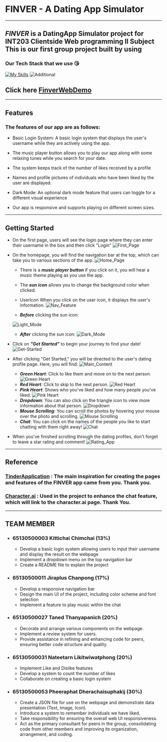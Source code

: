 # FINVER - A Dating App Simulator
******
   ## *FINVER* is a DatingApp Simulator project for INT203 Clientside Web programming II Subject This is our first group project built by using
   ### Our Tech Stack that we use 😘
   [![My Skills](https://skillicons.dev/icons?i=vue,tailwind,vercel,git,vite)](https://skillicons.dev)  ![Additional](https://img.shields.io/badge/daisyUI-1ad1a5?style=for-the-badge&logo=daisyui&logoColor=white)
     <br>  
## Click here [FinverWebDemo](https://project-1-sec-1-finver.vercel.app/)
   ***************
## Features
### The features of our app are as follows:

- Basic Login System: A basic login system that displays the user's username while they are actively using the app.

- The music player button allows you to play our app along with some relaxing tunes while you search for your date.

- The system keeps track of the number of likes received by a profile

- Names and profile pictures of individuals who have been liked by the user are displayed.

- Dark Mode: An optional dark mode feature that users can toggle for a different visual experience

- Our app is responsive and supports playing on different screen sizes.

*******

## Getting Started
 - On the first page, users will see the login page where they can enter their username in the box and then click "Login"
![First_Page](./src/assets/imgReadme/firstpage.png)

- On the homepage, you will find the navigation bar at the top, which can take you to various sections of the app.
![Home_Page](/src/assets/imgReadme/homepage.png)

   * There is a *__music player button__* if you click on it, you will hear a music theme  playing as you use the app.
 
   * The *__sun icon__* allows you to change the background color when clicked.
   * UserIcon When you click on the user icon, it displays the user's information.
  ![Nav_Feature](/src/assets/imgReadme/navbar.png)
   * *__Before__* clicking the sun icon:
   
  ![Light_Mode](/src/assets/imgReadme/lightmode.png)
   * *__After__* clicking the sun icon:
  ![Dark_Mode](/src/assets/imgReadme/darkmode.png)

- Click on *__"Get Started"__* to begin your journey to find your date!
![Get-Started](src/assets/imgReadme/started.png)


- After clicking "Get Started," you will be directed to the user's dating profile page. Here, you will find:
 ![Main_Content](src/assets/imgReadme/Maincontent.png)
    * *__Green Heart__*: Click to like them and move on to the next person.
    ![Green Heart](src/assets/imgReadme/g-heart.png)
    * *__Red Heart__*: Click to skip to the next person.
    ![Red Heart](src/assets/imgReadme/r-heart.png)
    * *__Pink Heart__*: Shows who you've liked and how many people you've liked.
    ![Pink Heart](src/assets/imgReadme/p-heart.png)
    * *__Dropdown__*: You can also click on the triangle icon to view more information about that person.
    ![Dropdown](src/assets/imgReadme/dropdown.png)
    * *__Mouse Scrolling__*: You can scroll the photos by hovering your mouse over the photo and scrolling.
    ![Mouse Scrolling](src/assets/imgReadme/scrolling.png)
    * *__Chat__*: You can click on the names of the people you like to start chatting with them right away!
    ![Chat](src/assets/imgReadme/Chat.png)
- When you've finished scrolling through the dating profiles, don't forget to leave a star rating and comment!
![Rating_App](src/assets/imgReadme/Rating.png)
*************
## Reference
### [TinderApplication](https://tinder.com/th) : The main inspiration for creating the pages and features of the FINVER app came from you. Thank you.
### [Character.ai](https://beta.character.ai/) : Used in the project to enhance the chat feature, which will link to the character.ai page. Thank You.

*************
## TEAM MEMBER
- ### 65130500003 Kittichai Chimchai (13%)
   * Develop a basic login system allowing users to input their username and display the result on the webpage
   * Implement a dropdown menu on the top navigation bar
   * Create a README file to explain the project
- ### 65130500011 Jiraplus Chanpong (17%)
   * Develop a responsive navigation bar
   * Design the main UI of the project, including color scheme and font selection
   * Implement a feature to play music within the chat
- ### 65130500027 Taned Thanyapanich (20%)
   * Decorate and arrange various components on the webpage.
   * Implement a review system for users.
   * Provide assistance in refining and enhancing code for peers, ensuring better code structure and quality.
- ### 65130500031 Nateetarn Likitwiwatphong (20%)
   * Implement Like and Dislike features
   * Develop a system to count the number of likes
   * Collaborate on creating a basic login system
- ### 65130500053 Pheeraphat Dherachaisuphakij (30%)
   * Create a JSON file for use on the webpage and demonstrate data presentation (Text, Image, Icon).
   * Introduce a system to remember individuals we have liked.
   * Take responsibility for ensuring the overall web UI responsiveness.
   * Act as the primary consultant for peers in the group, consolidating code from other members and improving its organization, arrangement, and coding.

